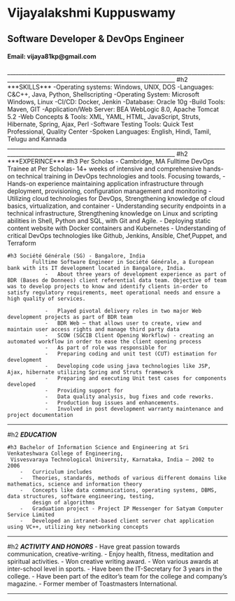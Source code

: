 <h1> Vijayalakshmi Kuppuswamy</h1>
<h2>Software Developer & DevOps Engineer</h2>
<h4>Email: vijaya81kp@gmail.com</h4>
__________________________________________________________________________________________________________________________________________
#h2 ***SKILLS***
        -Operating systems: Windows, UNIX, DOS
        -Languages: C&C++, Java, Python, Shellscripting
        -Operating System: Microsoft Windows, Linux 
        -CI/CD: Docker, Jenkin
        -Database: Oracle 10g
        -Build Tools: Maven, GIT
        -Application/Web Server: BEA WebLogic 8.0, Apache Tomcat 5.2 
        -Web Concepts & Tools: XML, YAML, HTML, JavaScript, Struts, Hibernate, Spring, Ajax, Perl
        -Software Testing Tools: Quick Test Professional, Quality Center
        -Spoken Languages: English, Hindi, Tamil, Telugu and Kannada
__________________________________________________________________________________________________________________________________________
#h2 ***EXPERINCE***
    #h3 Per Scholas - Cambridge, MA        
        Fulltime DevOps Trainee at Per Scholas- 14+ weeks of intensive and comprehensive hands-on technical training in DevOps technologies and tools. Focusing towards,
            -	Hands-on experience maintaining application infrastructure through deployment, provisioning, configuration
                management and monitoring
            -	Utilizing cloud technologies for DevOps, Strengthening knowledge of cloud basics, virtualization, and container
            -	Understanding security endpoints in a technical infrastructure, Strengthening knowledge on Linux and 
                scripting abilities in Shell, Python and SQL, with Git and Agile.
            -	Deploying static content website with Docker containers and Kubernetes
            -	Understanding of critical DevOps technologies like Github, Jenkins, Ansible, Chef,Puppet, and Terraform

    #h3 Société Générale (SG) - Bangalore, India 
            Fulltime Software Engineer in Société Générale, a European bank with its IT development located in Bangalore, India. 
                -	About three years of development experience as part of BDR (Bases de Donnees) client referential data team. Objective of team was to develop projects to know and identify clients in-order to satisfy regulatory requirements, meet operational needs and ensure a high quality of services.

                -	Played pivotal delivery roles in two major Web development projects as part of BDR team
                -	BDR Web – that allows user to create, view and maintain user access rights and manage third party data 
                -	SCOW (SGCIB Client Opening Workflow) - creating an automated workflow in order to ease the client opening process
                -	As part of role was responsible for
                -	Preparing coding and unit test (CUT) estimation for development
                -	Developing code using java technologies like JSP, Ajax, hibernate utilizing Spring and Struts framework
                -	Preparing and executing Unit test cases for components developed
                -	Providing support for 
                -	Data quality analysis, bug fixes and code reworks.
                -	Production bug issues and enhancements.
                -	Involved in post development warranty maintenance and project documentation

__________________________________________________________________________________________________________________________________________
#h2 ***EDUCATION***

    #h3 Bachelor of Information Science and Engineering at Sri Venkateshwara College of Engineering,
     Visvesvaraya Technological University, Karnataka, India – 2002 to 2006
        -	Curriculum includes 
        -	Theories, standards, methods of various different domains like mathematics, science and information theory 
        -	Concepts like data communications, operating systems, DBMS, data structures, software engineering, testing,
            design of algorithms
        -	Graduation project - Project IP Messenger for Satyam Computer Service Limited
        -	Developed an intranet-based client server chat application using VC++, utilizing key networking concepts
__________________________________________________________________________________________________________________________________________
#h2 ***ACTIVITY AND HONORS***
        -	Have great passion towards communication, creative-writing.
        -	Enjoy health, fitness, meditation and spiritual activities.
        -	Won creative writing award.
        -	Won various awards at inter-school level in sports.
        -	Have been the IT-Secretary for 3 years in the college.
        -	Have been part of the editor’s team for the college and company’s magazine. 
        -	Former member of Toastmasters International.
__________________________________________________________________________________________________________________________________________
 
